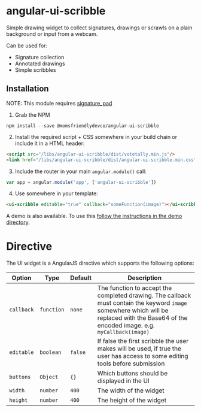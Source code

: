 angular-ui-scribble
===================
Simple drawing widget to collect signatures, drawings or scrawls on a plain background or input from a webcam.

Can be used for:

* Signature collection
* Annotated drawings
* Simple scribbles


Installation
------------
NOTE: This module requires [signature_pad](https://github.com/szimek/signature_pad)

1. Grab the NPM

```shell
npm install --save @momsfriendlydevco/angular-ui-scribble
```


2. Install the required script + CSS somewhere in your build chain or include it in a HTML header:

```html
<script src="/libs/angular-ui-scribble/dist/votetally.min.js"/>
<link href="/libs/angular-ui-scribble/dist/angular-ui-scribble.min.css" rel="stylesheet" type="text/css"/>
```


3. Include the router in your main `angular.module()` call:

```javascript
var app = angular.module('app', ['angular-ui-scribble'])
```


4. Use somewhere in your template:

```html
<ui-scribble editable="true" callback="someFunction(image)"></ui-scribble>
```


A demo is also available. To use this [follow the instructions in the demo directory](./demo/README.md).


Directive
=========
The UI widget is a AngularJS directive which supports the following options:

| Option     | Type       | Default            | Description                                                                                                    |
|------------|------------|--------------------|----------------------------------------------------------------------------------------------------------------|
| `callback` | `function` | `none`             | The function to accept the completed drawing. The callback must contain the keyword `image` somewhere which will be replaced with the Base64 of the encoded image. e.g. `myCallback(image)` |
| `editable` | `boolean`  | `false`            | If false the first scribble the user makes will be used, if true the user has access to some editing tools before submission |
| `buttons`  | `Object`   | `{}`               | Which buttons should be displayed in the UI                                                                    |
| `width`    | `number`   | `400`              | The width of the widget                                                                                        |
| `height`   | `number`   | `400`              | The height of the widget                                                                                       |
